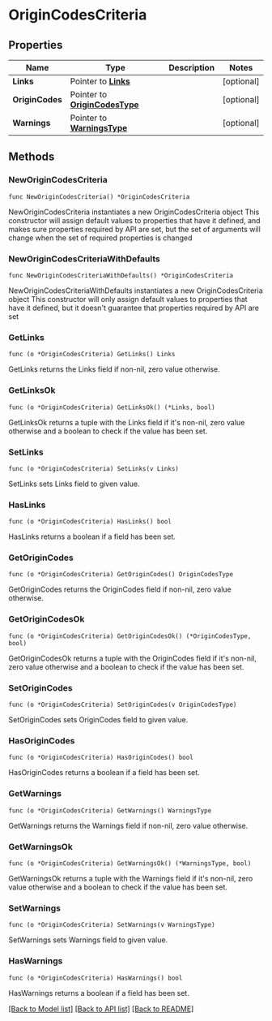 # OriginCodesCriteria

## Properties

Name | Type | Description | Notes
------------ | ------------- | ------------- | -------------
**Links** | Pointer to [**Links**](Links.md) |  | [optional] 
**OriginCodes** | Pointer to [**OriginCodesType**](OriginCodesType.md) |  | [optional] 
**Warnings** | Pointer to [**WarningsType**](WarningsType.md) |  | [optional] 

## Methods

### NewOriginCodesCriteria

`func NewOriginCodesCriteria() *OriginCodesCriteria`

NewOriginCodesCriteria instantiates a new OriginCodesCriteria object
This constructor will assign default values to properties that have it defined,
and makes sure properties required by API are set, but the set of arguments
will change when the set of required properties is changed

### NewOriginCodesCriteriaWithDefaults

`func NewOriginCodesCriteriaWithDefaults() *OriginCodesCriteria`

NewOriginCodesCriteriaWithDefaults instantiates a new OriginCodesCriteria object
This constructor will only assign default values to properties that have it defined,
but it doesn't guarantee that properties required by API are set

### GetLinks

`func (o *OriginCodesCriteria) GetLinks() Links`

GetLinks returns the Links field if non-nil, zero value otherwise.

### GetLinksOk

`func (o *OriginCodesCriteria) GetLinksOk() (*Links, bool)`

GetLinksOk returns a tuple with the Links field if it's non-nil, zero value otherwise
and a boolean to check if the value has been set.

### SetLinks

`func (o *OriginCodesCriteria) SetLinks(v Links)`

SetLinks sets Links field to given value.

### HasLinks

`func (o *OriginCodesCriteria) HasLinks() bool`

HasLinks returns a boolean if a field has been set.

### GetOriginCodes

`func (o *OriginCodesCriteria) GetOriginCodes() OriginCodesType`

GetOriginCodes returns the OriginCodes field if non-nil, zero value otherwise.

### GetOriginCodesOk

`func (o *OriginCodesCriteria) GetOriginCodesOk() (*OriginCodesType, bool)`

GetOriginCodesOk returns a tuple with the OriginCodes field if it's non-nil, zero value otherwise
and a boolean to check if the value has been set.

### SetOriginCodes

`func (o *OriginCodesCriteria) SetOriginCodes(v OriginCodesType)`

SetOriginCodes sets OriginCodes field to given value.

### HasOriginCodes

`func (o *OriginCodesCriteria) HasOriginCodes() bool`

HasOriginCodes returns a boolean if a field has been set.

### GetWarnings

`func (o *OriginCodesCriteria) GetWarnings() WarningsType`

GetWarnings returns the Warnings field if non-nil, zero value otherwise.

### GetWarningsOk

`func (o *OriginCodesCriteria) GetWarningsOk() (*WarningsType, bool)`

GetWarningsOk returns a tuple with the Warnings field if it's non-nil, zero value otherwise
and a boolean to check if the value has been set.

### SetWarnings

`func (o *OriginCodesCriteria) SetWarnings(v WarningsType)`

SetWarnings sets Warnings field to given value.

### HasWarnings

`func (o *OriginCodesCriteria) HasWarnings() bool`

HasWarnings returns a boolean if a field has been set.


[[Back to Model list]](../README.md#documentation-for-models) [[Back to API list]](../README.md#documentation-for-api-endpoints) [[Back to README]](../README.md)


